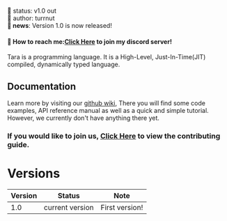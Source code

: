 🧪 status: v1.0 out<br/>
🧑 author: turrnut<br/>
**📰 news**: Version 1.0 is now released!
#### 📩 How to reach me:[Click Here](https://discord.com/invite/F8mpvVgjNs) to join my discord server!

Tara is a programming language. It is a High-Level, Just-In-Time(JIT) compiled, dynamically typed language.

## Documentation
Learn more by visiting our [github wiki](https://github.com/turrnut/Tara/wiki), There you will find some code examples, API reference manual as well as a quick and simple tutorial. However, we currently don't have anything there yet.

### If you would like to join us, [Click Here](CONTRIBUTING.md) to view the contributing guide.

# Versions
| Version | Status          | Note               |
| ------- | --------------- | ------------------ |
| 1.0     | current version | First version!     |

